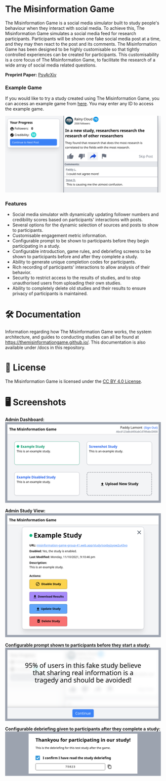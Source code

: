 # The Misinformation Game
The Misinformation Game is a social media simulator built to study
people's behaviour when they interact with social media. To achieve
this, The Misinformation Game simulates a social media feed for
research participants. Participants will be shown one fake social
media post at a time, and they may then react to the post and its
comments. The Misinformation Game has been designed to be highly
customisable so that tightly controlled experiences can be created
for participants. This customisability is a core focus of The
Misinformation Game, to facilitate the research of a wide array of
social media related questions.

**Preprint Paper:** [PsyArXiv](https://zpr.io/ZsV8ZBqxqsyz)

### Example Game
If you would like to try a study created using
The Misinformation Game, you can access an example game from
[here](https://themisinformationgame.github.io/link/ExampleGame).
You may enter any ID to access the example game.

![Example Game](docs/screenshots/example-game.png)

### Features

- Social media simulator with dynamically updating follower numbers and
  credibility scores based on participants' interactions with posts.
- Several options for the dynamic selection of sources and posts
  to show to participants.
- Customisable engagement metric information.
- Configurable prompt to be shown to participants before they
  begin participating in a study.
- Configurable introduction, game rules, and debriefing screens to be shown
  to participants before and after they complete a study.
- Ability to generate unique completion codes for participants.
- Rich recording of participants' interactions to allow analysis of their behavior.
- Security to restrict access to the results of studies, and to
  stop unauthorised users from uploading their own studies.
- Ability to completely delete old studies and their results to
  ensure privacy of participants is maintained.

# 🛠️ Documentation
Information regarding how The Misinformation Game works, the system architecture, and guides to conducting studies
can all be found at https://themisinformationgame.github.io/.
This documentation is also available under /docs in this
repository.

# 📝 License
The Misinformation Game is licensed under the
[CC BY 4.0 License](LICENSE.txt).

# 🖥️ Screenshots
**Admin Dashboard:**
![Example Admin Dashboard](docs/screenshots/example-admin-dashboard.png)

**Admin Study View:**
![Example Admin Study View](docs/screenshots/example-admin-study.png)

**Configurable prompt shown to participants before they
start a study:**
![Example Study Prompt](docs/screenshots/example-prompt.png)

**Configurable debriefing given to participants after
they complete a study:**
![Example Study Debriefing](docs/screenshots/example-debriefing.png)
